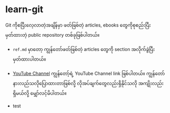 # learn-git
Git ကိုစပြီးလေ့လာတဲ့အချိန်မှာ ဖတ်ဖြစ်တဲ့ articles, ebooks တွေကိုစုစည်းပြီးမှတ်ထားတဲ့ public repository တစ်ခုဖြစ်ပါတယ်။

- `ref.md` မှာတော့ ကျွန်တော်ဖတ်ဖြစ်တဲ့ articles တွေကို section အလိုက်ခွဲပြီးမှတ်ထားပါတယ်။
- [YouTube Channel](https://www.youtube.com/channel/UCtPljQ9aey_zMfDbTWVGEoA) ကျွန်တော့်ရဲ့ YouTube Channel link ဖြစ်ပါတယ်။ ကျွန်တော် နားလည်သလိုပြောထားတာဖြစ်လို့ လိုအပ်ချက်တွေလည်းရှိနိုင်သလို အကျိုးလည်းရှိမယ်လို့ မျှော်လင့်မိပါတယ်။

- test

